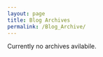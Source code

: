 ```yaml
---
layout: page
title: Blog Archives
permalink: /Blog_Archive/
---
```


Currently no archives avilabile.
<!-- <ul>
  {% for post in site.posts %}
    <li>
      <a href="{{ post.url }}">August</a>
    </li>
  {% endfor %}
</ul> -->

<!--
Some information about you!

### More Information

A place to include any other types of information that you'd like to include about yourself.

### Contact me

[email@domain.com](mailto:email@domain.com)
-->
